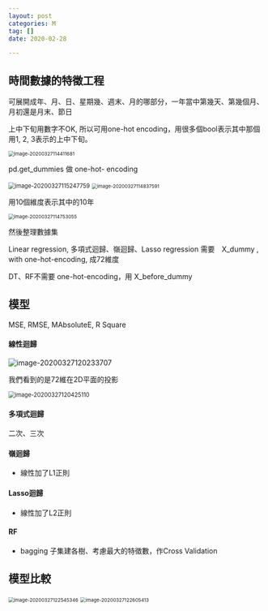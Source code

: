 ```yaml
---
layout: post
categories: M
tag: []
date: 2020-02-28

---
```




## 時間數據的特徵工程

可展開成年、月、日、星期幾、週末、月的哪部分，一年當中第幾天、第幾個月、月初還是月末、節日

上中下旬用數字不OK, 所以可用one-hot encoding，用很多個bool表示其中那個用1, 2, 3表示的上中下旬。

<img src="https://tva1.sinaimg.cn/large/00831rSTgy1gd8c7zt08dj30w20bg75q.jpg" alt="image-20200327114411681" style="zoom:67%;" />



pd.get_dummies 做 one-hot- encoding

<img src="https://tva1.sinaimg.cn/large/00831rSTgy1gd8cgz308wj314g0iq411.jpg" alt="image-20200327115247759" style="zoom:80%;" />

<img src="https://tva1.sinaimg.cn/large/00831rSTgy1gd8ccnwq2gj310409k757.jpg" alt="image-20200327114837591" style="zoom:67%;" />

用10個維度表示其中的10年

<img src="https://tva1.sinaimg.cn/large/00831rSTgy1gd8cbtiq38j310o096aam.jpg" alt="image-20200327114753055" style="zoom:67%;" />





然後整理數據集

Linear regression, 多項式迴歸、嶺迴歸、Lasso regression 需要　X_dummy , with one-hot-encoding, 成72維度

DT、RF不需要 one-hot-encoding，用 X_before_dummy





## 模型

MSE, RMSE, MAbsoluteE, R Square

#### 線性迴歸

![image-20200327120233707](https://tva1.sinaimg.cn/large/00831rSTgy1gd8cqzb6j7j312u0huh1c.jpg)

我們看到的是72維在2D平面的投影

<img src="https://tva1.sinaimg.cn/large/00831rSTgy1gd8ct2bdltj313m02mdgg.jpg" alt="image-20200327120425110" style="zoom:80%;" />



#### 多項式迴歸

二次、三次

#### 嶺迴歸

- 線性加了L1正則

#### Lasso迴歸

- 線性加了L2正則



#### RF

- bagging 子集建各樹、考慮最大的特徵數，作Cross Validation



## 模型比較

<img src="https://tva1.sinaimg.cn/large/00831rSTgy1gd8df910hwj31eu0m8n1b.jpg" alt="image-20200327122545346" style="zoom:67%;" />

<img src="https://tva1.sinaimg.cn/large/00831rSTgy1gd8dfjtqpej315o0gk4cq.jpg" alt="image-20200327122605413" style="zoom:67%;" />